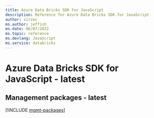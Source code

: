 ```yaml
---
title: Azure Data Bricks SDK for JavaScript
description: Reference for Azure Data Bricks SDK for JavaScript
author: xirzec
ms.author: jeffish
ms.date: 06/07/2022
ms.topic: reference
ms.devlang: JavaScript
ms.service: databricks
---
```

# Azure Data Bricks SDK for JavaScript - latest
## Management packages - latest
[!INCLUDE [mgmt-packages](data-bricks-mgmt-index.md)]

